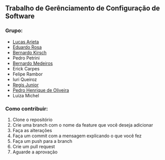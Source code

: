 ## Trabalho de Gerênciamento de Configuração de Software

### Grupo:
- [Lucas Arieta](https://github.com/lucasarieta)
- [Eduardo Rosa](https://github.com/notsnots)
- [Bernardo Kirsch](https://github.com/kirschzao)  
- Pedro Petrini
- [Bernardo Medeiros](https://github.com/BernardoLykawka)
- Erick Carpes
- Felipe Rambor
- Iuri Queiroz
- [Regis Junior](https://github.com/regisamxjr)
- [Pedro Henrique de Oliveira](https://github.com/deoliveiraph)
- Luiza Michel


### Como contribuir:
1. Clone o repositório
2. Crie uma branch com o nome da feature que você deseja adicionar
3. Faça as alterações
4. Faça um commit com a mensagem explicando o que você fez
5. Faça um push para a branch
6. Crie um pull request
7. Aguarde a aprovação